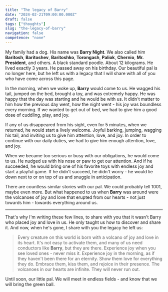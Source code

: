 ```yaml
---
title: "The legacy of Barry"
date: "2024-02-21T09:00:00.000Z"
draft: false
tags: ["thoughts"]
slug: "the-legacy-of-barry"
navigation: false
competence: "none"
---
```


My family had a dog. His name was **Barry Night**. We also called him **Baritosh**, **Baritoshev**, **Baritoshko**, **Torongash**, **Paliok**, **Chernio**, **Mr. President**, and others. A black standard poodle. About 12 kilograms. He lived exactly 3 years. He passed away on his birthday. Our beautiful pal is no longer here, but he left us with a legacy that I will share with all of you who have come across this page.

<!--more-->

In the morning, when we woke up, **Barry** would come to us. He wagged his tail, jumped on the bed, brought a toy, and was extremely happy. He was happy that the day was starting and he would be with us. It didn't matter to him how the previous day went, how the night went - his joy was boundless every morning. If we wanted to get out of bed, we had to give him a good dose of cuddling, play, and joy.

If any of us disappeared from his sight, even for 5 minutes, when we returned, he would start a lively welcome. Joyful barking, jumping, wagging his tail, and inviting us to give him attention, love, and joy. In order to continue with our daily duties, we had to give him enough attention, love, and joy.

When we became too serious or busy with our obligations, he would come to us. He nudged us with his nose or paw to get our attention. And if he succeeded, he would bring one of his favorite toys with endless joy and start a playful game. If he didn't succeed, he didn't worry - he would lie down next to or on top of us and snuggle in anticipation.

There are countless similar stories with our pal. We could probably tell 1001, maybe even more. But what happened to us when **Barry** was around were the volcanoes of joy and love that erupted from our hearts - not just towards him - towards everything around us.

---

That's why I'm writing these few lines, to share with you that it wasn't Barry who placed joy and love in us. He only taught us how to discover and share it. And now, when he's gone, I share with you the legacy he left us:


> Every creature on this world is born with a volcano of joy and love in its heart. It's not easy to activate them, and many of us need conductors like **Barry**, but they are there. Experience joy when you see loved ones - never miss it. Experience joy in the morning, as if they haven't been there for an eternity. Show them love for everything they do. Embrace them, kiss them, and rejoice in their presence. The volcanoes in our hearts are infinite. They will never run out.

Until soon, our little pal. We will meet in endless fields - and know that we will bring the green ball.
